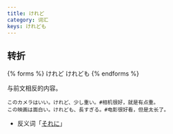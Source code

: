 ```yaml
---
title: けれど
category: 词汇
keys: けれども
---
```


## 转折

{% forms %}
けれど
けれども
{% endforms %}

与前文相反的内容。

```example
このカメラはいい。けれど、少し重い。#相机很好，就是有点重。
この映画は面白い。けれども、長すぎる。#电影很好看，但是太长了。
```

- 反义词「[それに](../soreni#一致)」
